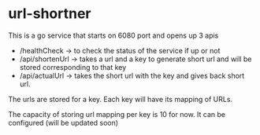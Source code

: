 # url-shortner

This is a go service that starts on 6080 port and opens up 3 apis
- /healthCheck -> to check the status of the service if up or not
- /api/shortenUrl -> takes a url and a key to generate short url and will be stored corresponding to that key
- /api/actualUrl -> takes the short url with the key and gives back short url.

The urls are stored for a key. Each key will have its mapping of URLs.


The capacity of storing url mapping per key is 10 for now. It can be configured (will be updated soon)
